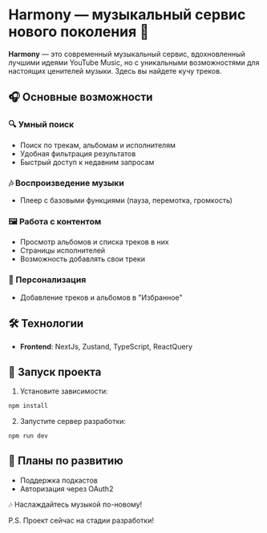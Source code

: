 # Harmony — музыкальный сервис нового поколения 🎵  

**Harmony** — это современный музыкальный сервис, вдохновленный лучшими идеями YouTube Music, но с уникальными возможностями для настоящих ценителей музыки. Здесь вы найдете кучу треков.

## 🎧 Основные возможности  

### 🔍 Умный поиск  
- Поиск по трекам, альбомам и исполнителям  
- Удобная фильтрация результатов  
- Быстрый доступ к недавним запросам  

### 🎶 Воспроизведение музыки  
- Плеер с базовыми функциями (пауза, перемотка, громкость)  

### 🖼️ Работа с контентом  
- Просмотр альбомов и списка треков в них  
- Страницы исполнителей 
- Возможность добавлять свои треки 

### 💖 Персонализация  
- Добавление треков и альбомов в "Избранное"  

## 🛠 Технологии  
- **Frontend**: NextJs, Zustand, TypeScript, ReactQuery

## 🚀 Запуск проекта  
1. Установите зависимости:  
```bash 
npm install
```  
2. Запустите сервер разработки:  
```bash
npm run dev
```  
## 📌 Планы по развитию  
- Поддержка подкастов
- Авторизация через OAuth2

🎶 Наслаждайтесь музыкой по-новому!

P.S. Проект сейчас на стадии разработки!
